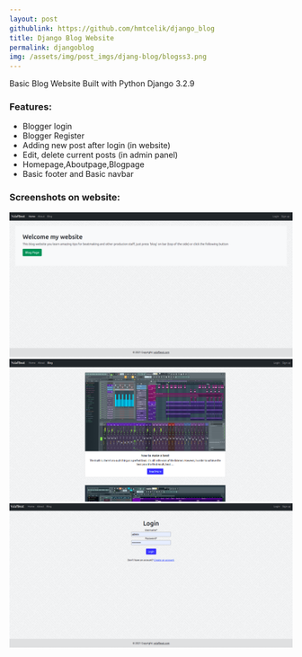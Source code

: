```yaml
---
layout: post
githublink: https://github.com/hmtcelik/django_blog
title: Django Blog Website
permalink: djangoblog
img: /assets/img/post_imgs/djang-blog/blogss3.png
--- 
```


Basic Blog Website Built with Python Django 3.2.9

### Features:
- Blogger login
- Blogger Register
- Adding new post after login (in website)
- Edit, delete current posts (in admin panel)
- Homepage,Aboutpage,Blogpage
- Basic footer and Basic navbar

### Screenshots on website:
<img src="/assets/img/post_imgs/djang-blog/blogss1.png" alt="blogss1" class=postimage/>
<img src="/assets/img/post_imgs/djang-blog/blogss2.png" alt="blogss2" class=postimage/>
<img src="/assets/img/post_imgs/djang-blog/blogss3.png" alt="blogss3" class=postimage/>



